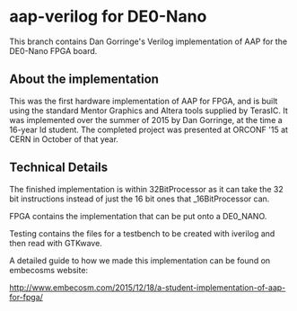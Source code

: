 # aap-verilog for DE0-Nano

This branch contains Dan Gorringe's Verilog implementation of AAP for the
DE0-Nano FPGA board.

## About the implementation

This was the first hardware implementation of AAP for FPGA, and is built using
the standard Mentor Graphics and Altera tools supplied by TerasIC.  It was
implemented over the summer of 2015 by Dan Gorringe, at the time a 16-year ld
student.  The completed project was presented at ORCONF '15 at CERN in October
of that year.

## Technical Details

The finished implementation is within 32BitProcessor as it can take the 32 bit
instructions instead of just the 16 bit ones that _16BitProcessor can.

FPGA contains the implementation that can be put onto a DE0_NANO.

Testing contains the files for a testbench to be created with iverilog and
then read with GTKwave.

A detailed guide to how we made this implementation can be found on embecosms
website:

http://www.embecosm.com/2015/12/18/a-student-implementation-of-aap-for-fpga/
